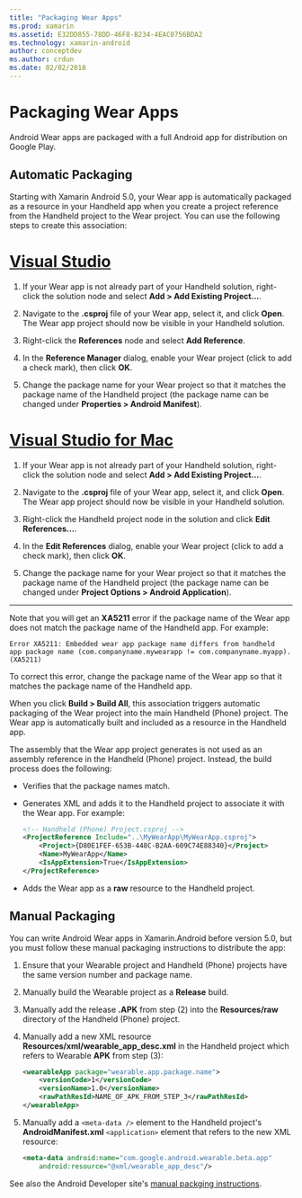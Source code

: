 ```yaml
---
title: "Packaging Wear Apps"
ms.prod: xamarin
ms.assetid: E32DD855-78DD-46F8-B234-4EAC0756BDA2
ms.technology: xamarin-android
author: conceptdev
ms.author: crdun
ms.date: 02/02/2018
---
```


# Packaging Wear Apps

Android Wear apps are packaged with a full Android app for 
distribution on Google Play. 

## Automatic Packaging

Starting with Xamarin Android 5.0, your Wear app is automatically 
packaged as a resource in your Handheld app when you create a project 
reference from the Handheld project to the Wear project. You can use 
the following steps to create this association: 

# [Visual Studio](#tab/windows)

1. If your Wear app is not already part of your Handheld solution,
   right-click the solution node and select **Add > Add Existing
   Project...**.

2. Navigate to the **.csproj** file of your Wear app, select it, and
   click **Open**. The Wear app project should now be visible in your
   Handheld solution.

3. Right-click the **References** node and select **Add Reference**.

4. In the **Reference Manager** dialog, enable your Wear project (click
   to add a check mark), then click **OK**.

5. Change the package name for your Wear project so that it matches
   the package name of the Handheld project (the package name can be
   changed under **Properties > Android Manifest**).

# [Visual Studio for Mac](#tab/macos)

1. If your Wear app is not already part of your Handheld solution,
   right-click the solution node and select **Add > Add Existing
   Project...**.

2. Navigate to the **.csproj** file of your Wear app, select it, and
   click **Open**. The Wear app project should now be visible in your
   Handheld solution.

3. Right-click the Handheld project node in the solution and click
   **Edit References...**.

4. In the **Edit References** dialog, enable your Wear project (click
   to add a check mark), then click **OK**.

5. Change the package name for your Wear project so that it matches 
   the package name of the Handheld project (the package name can be
   changed under **Project Options > Android Application**).

-----

Note that you will get an **XA5211** error if the package name of the
Wear app does not match the package name of the Handheld app. For
example:

```shell
Error XA5211: Embedded wear app package name differs from handheld 
app package name (com.companyname.mywearapp != com.companyname.myapp). (XA5211)
```

To correct this error, change the package name of the Wear app so
that it matches the package name of the Handheld app.

When you click **Build > Build All**, this association triggers
automatic packaging of the Wear project into the main Handheld (Phone)
project. The Wear app is automatically built and included as a resource
in the Handheld app.

The assembly that the Wear app project generates is not used as an
assembly reference in the Handheld (Phone) project. Instead, the build
process does the following:

- Verifies that the package names match. 

- Generates XML and adds it to the Handheld project to 
    associate it with the Wear app. For example: 

    ```xml
    <!-- Handheld (Phone) Project.csproj -->
    <ProjectReference Include="..\MyWearApp\MyWearApp.csproj">
        <Project>{D80E1FEF-653B-448C-B2AA-609C74E88340}</Project>
        <Name>MyWearApp</Name>
        <IsAppExtension>True</IsAppExtension>
    </ProjectReference>
    ```

- Adds the Wear app as a **raw** resource to the Handheld project. 

## Manual Packaging

You can write Android Wear apps in Xamarin.Android before version 5.0, 
but you must follow these manual packaging instructions to distribute 
the app: 

1. Ensure that your Wearable project and Handheld (Phone) projects
   have the same version number and package name.

2. Manually build the Wearable project as a **Release** build.

3. Manually add the release **.APK** from step (2) into the
   **Resources/raw** directory of the Handheld (Phone) project.

4. Manually add a new XML resource
   **Resources/xml/wearable_app_desc.xml** in the Handheld project
   which refers to Wearable **APK** from step (3):

    ```xml
    <wearableApp package="wearable.app.package.name">
        <versionCode>1</versionCode>
        <versionName>1.0</versionName>
        <rawPathResId>NAME_OF_APK_FROM_STEP_3</rawPathResId>
    </wearableApp>
    ```

5. Manually add a `<meta-data />` element to the Handheld     project's
   **AndroidManifest.xml** `<application>` element     that refers to the
   new XML resource:

    ```xml
    <meta-data android:name="com.google.android.wearable.beta.app"
        android:resource="@xml/wearable_app_desc"/>
    ```

See also the Android Developer site's 
[manual packging instructions](https://developer.android.com/training/wearables/apps/packaging.html#PackageManually).

